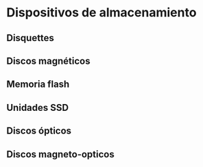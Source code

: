 # Dispositivos de almacenamiento

## Disquettes
## Discos magnéticos
## Memoria flash
## Unidades SSD
## Discos ópticos
## Discos magneto-opticos
